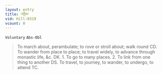 ```yaml
---
layout: entry
title: འགྲིམ་
vid: Hill:0319
vcount: 0
---
```

`Voluntary` `Abs-Obl`
> To march about, perambulate; to rove or stroll about; walk round CD\.
 To wander from place to place; to travel widely, to advance through monastic life, &c\.
 DK\.
 1\.
 To go to many places\.
 2\.
 To link from one thing to another DS\.
 To travel, to journey, to wander, to undergo, to attend TC\.

